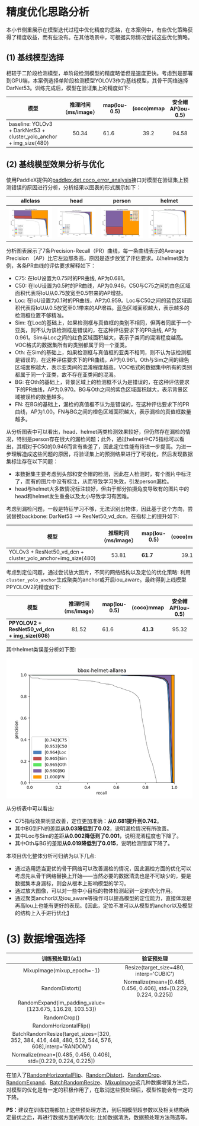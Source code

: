 # 精度优化思路分析

本小节侧重展示在模型迭代过程中优化精度的思路，在本案例中，有些优化策略获得了精度收益，而有些没有。在其他场景中，可根据实际情况尝试这些优化策略。

## (1) 基线模型选择

相较于二阶段检测模型，单阶段检测模型的精度略低但是速度更快。考虑到是部署到GPU端，本案例选择单阶段检测模型YOLOV3作为基线模型，其骨干网络选择DarNet53。训练完成后，模型在验证集上的精度如下:

| 模型                                                         | 推理时间 （ms/image） | map(Iou-0.5) | (coco)mmap | 安全帽AP(Iou-0.5) |
| ------------------------------------------------------------ | :-------------------: | ------------ | :--------: | :---------------: |
| baseline: YOLOv3 + DarkNet53 + cluster_yolo_anchor + img_size(480) |         50.34         | 61.6         |    39.2    |       94.58       |



## (2) 基线模型效果分析与优化

使用PaddleX提供的[paddlex.det.coco_error_analysis](https://paddlex.readthedocs.io/zh_CN/develop/apis/visualize.html#paddlex-det-coco-error-analysis)接口对模型在验证集上预测错误的原因进行分析，分析结果以图表的形式展示如下：

| allclass                                    | head                                         | person                                       | helmet                                       |
| ------------------------------------------- | -------------------------------------------- | -------------------------------------------- | -------------------------------------------- |
| <img src="./images/9.png"  width = "320" /> | <img src="./images/10.png"  width = "320" /> | <img src="./images/12.png"  width = "320" /> | <img src="./images/11.png"  width = "320" /> |

分析图表展示了7条Precision-Recall（PR）曲线，每一条曲线表示的Average Precision （AP）比它左边那条高，原因是逐步放宽了评估要求。以helmet类为例，各条PR曲线的评估要求解释如下：

- C75: 在IoU设置为0.75时的PR曲线, AP为0.681。
- C50: 在IoU设置为0.5时的PR曲线，AP为0.946。C50与C75之间的白色区域面积代表将IoU从0.75放宽至0.5带来的AP增益。
- Loc: 在IoU设置为0.1时的PR曲线，AP为0.959。Loc与C50之间的蓝色区域面积代表将IoU从0.5放宽至0.1带来的AP增益。蓝色区域面积越大，表示越多的检测框位置不够精准。
- Sim: 在Loc的基础上，如果检测框与真值框的类别不相同，但两者同属于一个亚类，则不认为该检测框是错误的，在这种评估要求下的PR曲线, AP为0.961。Sim与Loc之间的红色区域面积越大，表示子类间的混淆程度越高。VOC格式的数据集所有的类别都属于同一个亚类。
- Oth: 在Sim的基础上，如果检测框与真值框的亚类不相同，则不认为该检测框是错误的，在这种评估要求下的PR曲线，AP为0.961。Oth与Sim之间的绿色区域面积越大，表示亚类间的混淆程度越高。VOC格式的数据集中所有的类别都属于同一个亚类，故不存在亚类间的混淆。
- BG: 在Oth的基础上，背景区域上的检测框不认为是错误的，在这种评估要求下的PR曲线，AP为0.970。BG与Oth之间的紫色区域面积越大，表示背景区域被误检的数量越多。
- FN: 在BG的基础上，漏检的真值框不认为是错误的，在这种评估要求下的PR曲线，AP为1.00。FN与BG之间的橙色区域面积越大，表示漏检的真值框数量越多。

从分析图表中可以看出，head、helmet两类检测效果较好，但仍然存在漏检的情况，特别是person存在很大的漏检问题；此外，通过helmet中C75指标可以看出，其相对于C50的0.946而言有些差了，因此定位性能有待进一步提高。为进一步理解造成这些问题的原因，将验证集上的预测结果进行了可视化，然后发现数据集标注存在以下问题：

- 本数据集主要考虑到头部和安全帽的检测，因此在人检测时，有个图片中标注了，而有的图片中没有标注，从而导致学习失效，引发person漏检。
- head与helmet大多数情况标注较好，但由于部分拍摄角度导致有的图片中的head和helmet发生重叠以及太小导致学习有困难。

考虑到漏检问题，一般是特征学习不够，无法识别出物体，因此基于这个方向，尝试替换backbone: DarNet53 --> ResNet50_vd_dcn，在指标上的提升如下:

| 模型                                                         | 推理时间 （ms/image） | map(Iou-0.5) | (coco)mmap | 安全帽AP(Iou-0.5) |
| ------------------------------------------------------------ | :-------------------: | ------------ | :--------: | :---------------: |
| YOLOv3 + ResNet50_vd_dcn + cluster_yolo_anchor+img_size(480) |         53.81         | **61.7**     |    39.1    |     **95.35**     |

考虑到定位问题，通过尝试放大图片，不同的网络结构以及定位的优化策略: 利用`cluster_yolo_anchor`生成聚类的anchor或开启iou_aware。最终得到上线模型PPYOLOV2的精度如下:

| 模型                                           | 推理时间 （ms/image） | map(Iou-0.5) | (coco)mmap | 安全帽AP(Iou-0.5) |
| ---------------------------------------------- | :-------------------: | ------------ | :--------: | :---------------: |
| **PPYOLOV2 + ResNet50_vd_dcn + img_size(608)** |         81.52         | 61.6         |  **41.3**  |       95.32       |

其中helmet类误差分析如下图:

<div align="center">
    <img src="./images/13.png"  width = "640" />
</div>


从分析表中可以看出:

- C75指标效果明显改善，定位更加准确：**从0.681提升到0.742**。
- 其中BG到FN的差距**从0.03降低到了0.02**，说明漏检情况有所改善。
- 其中Loc与Sim的差距**从0.002降低到了0.001**，说明混淆程度也下降了。
- 其中Oth与BG的差距**从0.019降低到了0.015**，说明检测错误下降了。

本项目优化整体分析可归纳为以下几点:

- 通过选用适当更优的骨干网络可以改善漏检的情况，因此漏检方面的优化可以考虑先从骨干网络替换上开始——当然必要的数据清洗也是不可缺少的，要是数据集本身漏标，则会从根本上影响模型的学习。
- 通过放大图像，可以对一些中小目标的物体检测起到一定的优化作用。
- 通过聚类anchor以及iou_aware等操作可以提高模型的定位能力，直接体现是再高Iou上也能有更好的表现。【因此，定位不准可以从模型的anchor以及模型的结构上入手进行优化】

# (3) 数据增强选择

|                       训练预处理1(a1)                        |                          验证预处理                          |
| :----------------------------------------------------------: | :----------------------------------------------------------: |
|                  MixupImage(mixup_epoch=-1)                  |           Resize(target_size=480, interp='CUBIC')            |
|                       RandomDistort()                        | Normalize(mean=[0.485, 0.456, 0.406], std=[0.229, 0.224, 0.225]) |
|   RandomExpand(im_padding_value=[123.675, 116.28, 103.53])   |                                                              |
|                         RandomCrop()                         |                                                              |
|                    RandomHorizontalFlip()                    |                                                              |
| BatchRandomResize(target_sizes=[320, 352, 384, 416, 448, 480, 512, 544, 576, 608],interp='RANDOM') |                                                              |
| Normalize(mean=[0.485, 0.456, 0.406], std=[0.229, 0.224, 0.225]) |                                                              |

在加入了[RandomHorizontalFlip](https://paddlex.readthedocs.io/zh_CN/develop/apis/transforms/det_transforms.html#randomhorizontalflip)、[RandomDistort](https://paddlex.readthedocs.io/zh_CN/develop/apis/transforms/det_transforms.html#randomdistort)、[RandomCrop](https://paddlex.readthedocs.io/zh_CN/develop/apis/transforms/det_transforms.html#randomcrop)、[RandomExpand](https://paddlex.readthedocs.io/zh_CN/develop/apis/transforms/det_transforms.html#randomexpand)、[BatchRandomResize](https://paddlex.readthedocs.io/zh_CN/develop/apis/transforms/det_transforms.html#batchrandomresize)、[MixupImage](https://paddlex.readthedocs.io/zh_CN/develop/apis/transforms/det_transforms.html#mixupimage)这几种数据增强方法后，对模型的优化是有一定的积极作用了，在取消这些预处理后，模型性能会有一定的下降。

**PS**：建议在训练初期都加上这些预处理方法，到后期模型超参数以及相关结构确定最优之后，再进行数据方面的再优化: 比如数据清洗，数据预处理方法筛选等。



> 
